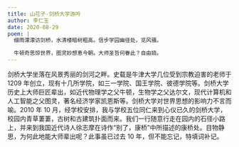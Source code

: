 ```yaml
---
title: 山花子·剑桥大学游吟
author: 李仁玉
date: 2020-08-29
poem: |
  细雨濛濛访剑桥，水清楼暗树粗高。信步学园幽径处，览风骚。

  牛顿奇思惊世界，图灵妙想恵今朝。大师圣哲何眷此？自由娆。
---
```


剑桥大学坐落在风景秀丽的剑河之畔。史载是牛津大学几位受到宗教迫害的老师于 1209 年创立，现有十几所学院，如三一学院、国王学院、彼德学院等。剑桥大学历史上大师巨匠辈出，如近代物理学之父牛顿，生物学之父达尔文，现代计算机和人工智能之父图灵，著名经济学家凯恩斯等。剑桥大学对世界思想的影响力不言而喻。2010 年 10 月，经学校安排，我与学校五位同仁来到心仪已久的剑桥大学，校园内青草萋萋，古树和古建筑扑面而来。我们一行随意行走在园内的石径小路上，并来到我国近代诗人徐志摩在诗作“别了，康桥”中所描述的康桥处。目物静思，为何此地能大师辈出呢？此事虽已过去 10 年，但不能忘记，特填词补记。
